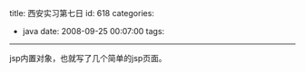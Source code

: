 title: 西安实习第七日
id: 618
categories:
  - java
date: 2008-09-25 00:07:00
tags:
---

jsp内置对象，也就写了几个简单的jsp页面。